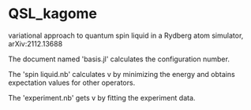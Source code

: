 # QSL_kagome
variational approach to quantum spin liquid in a Rydberg atom simulator, arXiv:2112.13688

The document named 'basis.jl' calculates the configuration number. 

The 'spin liquid.nb' calculates v by minimizing the energy and obtains expectation values for other operators.

The 'experiment.nb' gets v by fitting the experiment data.
